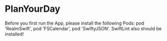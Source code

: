 # PlanYourDay
Before you first run the App, please install the following Pods:
pod 'RealmSwift',
pod 'FSCalendar',
pod 'SwiftyJSON'.
SwiftLint also should be installed!
